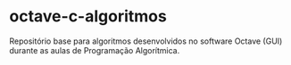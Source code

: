 # octave-c-algoritmos

Repositório base para algoritmos desenvolvidos no software Octave (GUI) durante as aulas de Programação Algorítmica.

